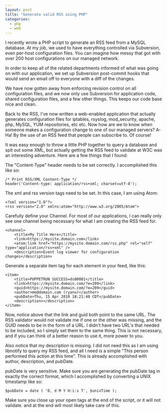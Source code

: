 ```yaml
---
layout: post
title: "Generate valid RSS using PHP"
categories:
  - php
  - web
---
```


I recently wrote a PHP script to generate an RSS feed from a MySQL database. At my job,
we used to have everything controlled via Subversion, even per-host configuration files.
You can imagine how messy that got with over 200 host configurations on our managed network.

In order to keep all of the related departments informed of what was going on with our
application, we set up Subversion post-commit hooks that would send an email off to
everyone with a diff of the changes.

We have now gotten away from enforcing revision control on all configuration files, and
we now only use Subversion for application code, shared configuration files, and a few
other things. This keeps our code base nice and clean.

Back to the RSS, I've now written a web-enabled application that actually generates
configuration files for iptables, rsyslog, mod_security, apache, php, MySQL, YUM
repositories, etc etc. Now how are we to know when someone makes a configuration change
to one of our managed servers? A-Ha! By the use of an RSS feed that people can
subscribe to. Of course!

It was easy enough to throw a little PHP together to query a database and spit out some
XML, but actually getting the RSS feed to validate at W3C was an interesting adventure.
Here are a few things that I found:

The "Content-Type" header needs to be set correctly. I accomplished this like so:

```
/* Print RSS/XML Content-Type */
header('Content-type: application/rss+xml; charset=utf-8');
```

The xml and rss version tags need to be set. In this case, I am using Atom:

```
<?xml version="1.0"?>
<rss version="2.0" xmlns:atom="http://www.w3.org/2005/Atom">
```

Carefully define your Channel. For most of our applications, I can really only see one
channel being necessary for what I am creating the RSS feed for.

```
<channel>
    <title>My Title Here</title>
    <link>https://mysite.domain.com</link>
    <atom:link href="https://mysite.domain.com/rss.php" rel="self" type="application/rss+xml" />
    <description>Event log viewer for configuration changes</description>
```

Generate a separate item tag for each element in your feed, like this:

```
<item>
    <title>PUPPETRUN SUCCESS=ds00001</title>
    <link>https://mysite.domain.com/?e=209</link>
    <guid>https://mysite.domain.com/?e=209</guid>
    <author>me@domain.com (ryanu)</author>
    <pubDate>Thu, 15 Apr 2010 18:21:40 CDT</pubDate>
    <description></description>
</item>
```

Now, notice above that the link and guid both point to the same URL. The RSS validator would not
validate me if one or the other was missing, and the GUID needs to be in the form of a URL. I
didn't have two URL's that needed to be included, so I simply set them to the same thing. This
is not necessary, and if you can think of a better reason to use it, more power to you.

Also notice that my description is missing. I did not need this as I am using libnotify to query
my RSS feed, and all I need is a simple "This person performed this action at this time". This
is already accomplished with author, description, and pubDate.

pubDate is very sensitive. Make sure you are generating the pubDate tag in exactly the correct
format, which I accomplished by converting a UNIX timestamp like so:

```
$pubDate = date ( 'D, d M Y H:i:s T', $unixTime );
```

Make sure you close up your open tags at the end of the script, or it will not validate. </channel>
and </rss> at the end will most likely take care of this.
